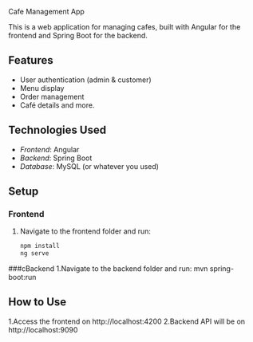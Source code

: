  Cafe Management App

This is a web application for managing cafes, built with Angular for the frontend and Spring Boot for the backend.

## Features
- User authentication (admin & customer)
- Menu display
- Order management
- Café details and more.

## Technologies Used
- *Frontend*: Angular
- *Backend*: Spring Boot
- *Database*: MySQL (or whatever you used)

## Setup
### Frontend

1. Navigate to the frontend folder and run:
   ```bash
   npm install
   ng serve
###cBackend
1.Navigate to the backend folder and run:
mvn spring-boot:run

## How to Use
1.Access the frontend on http://localhost:4200
2.Backend API will be on http://localhost:9090

   
